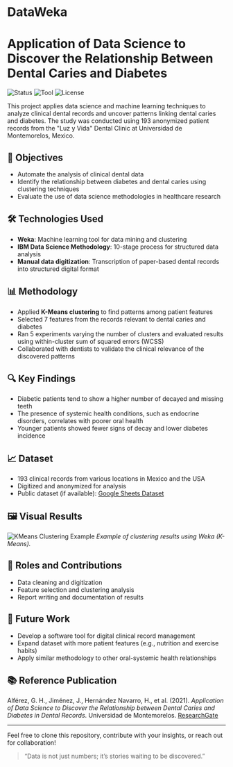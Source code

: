 # DataWeka

# Application of Data Science to Discover the Relationship Between Dental Caries and Diabetes

![Status](https://img.shields.io/badge/status-active-brightgreen)
![Tool](https://img.shields.io/badge/tool-Weka-yellow)
![License](https://img.shields.io/badge/license-MIT-blue)

This project applies data science and machine learning techniques to analyze clinical dental records and uncover patterns linking dental caries and diabetes. The study was conducted using 193 anonymized patient records from the "Luz y Vida" Dental Clinic at Universidad de Montemorelos, Mexico.

## 🧠 Objectives

- Automate the analysis of clinical dental data
- Identify the relationship between diabetes and dental caries using clustering techniques
- Evaluate the use of data science methodologies in healthcare research

## 🛠️ Technologies Used

- **Weka**: Machine learning tool for data mining and clustering
- **IBM Data Science Methodology**: 10-stage process for structured data analysis
- **Manual data digitization**: Transcription of paper-based dental records into structured digital format

## 📊 Methodology

- Applied **K-Means clustering** to find patterns among patient features
- Selected 7 features from the records relevant to dental caries and diabetes
- Ran 5 experiments varying the number of clusters and evaluated results using within-cluster sum of squared errors (WCSS)
- Collaborated with dentists to validate the clinical relevance of the discovered patterns

## 🔍 Key Findings

- Diabetic patients tend to show a higher number of decayed and missing teeth
- The presence of systemic health conditions, such as endocrine disorders, correlates with poorer oral health
- Younger patients showed fewer signs of decay and lower diabetes incidence

## 📈 Dataset

- 193 clinical records from various locations in Mexico and the USA
- Digitized and anonymized for analysis
- Public dataset (if available): [Google Sheets Dataset](https://docs.google.com/spreadsheets/d/1prAv_cj6nFpZejotYje4gpfqjT291vM_tpu9cLTZSGg/edit?usp=sharing)

## 🖼️ Visual Results

![KMeans Clustering Example](assets/kmeans_clusters_example.png)
*Example of clustering results using Weka (K-Means).*  

## 👤 Roles and Contributions

- Data cleaning and digitization
- Feature selection and clustering analysis
- Report writing and documentation of results

## 🧩 Future Work

- Develop a software tool for digital clinical record management
- Expand dataset with more patient features (e.g., nutrition and exercise habits)
- Apply similar methodology to other oral-systemic health relationships

## 📚 Reference Publication

Alférez, G. H., Jiménez, J., Hernández Navarro, H., et al. (2021). *Application of Data Science to Discover the Relationship between Dental Caries and Diabetes in Dental Records*. Universidad de Montemorelos. [ResearchGate](https://www.researchgate.net/publication/352262095)

---

Feel free to clone this repository, contribute with your insights, or reach out for collaboration!

> “Data is not just numbers; it’s stories waiting to be discovered.”
